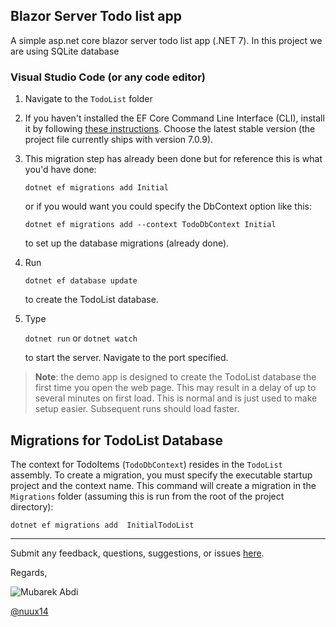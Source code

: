 ## Blazor Server Todo list app
A simple asp.net core blazor server todo list app (.NET 7). In this project we are using SQLite database

### Visual Studio Code (or any code editor)

1. Navigate to the `TodoList` folder 
1. If you haven't installed the EF Core Command Line Interface (CLI), install it by following [these instructions](https://docs.microsoft.com/ef/core/miscellaneous/cli/dotnet). Choose the latest stable version (the project file currently ships with version 7.0.9).
1. This migration step has already been done but for reference this is what you'd have done: 

    `dotnet ef migrations add Initial` 

    or if you would want you could specify the DbContext option like this:


    `dotnet ef migrations add --context TodoDbContext Initial` 
   
    to set up the  database migrations (already done).
1. Run 

    `dotnet ef database update` 
    
    to create the TodoList database.
1. Type 

   `dotnet run` or `dotnet watch`
    
   to start the server. Navigate to the port specified.
  
> **Note**: the demo app is designed to create the TodoList database the first time you open the web page. This may result in a delay of up to several minutes on first load. This is normal and is just used to make setup easier. Subsequent runs should load faster.

## Migrations for TodoList Database

The context for TodoItems (`TodoDbContext`) resides in the `TodoList` assembly.  To create a migration, you must specify the executable startup project and the context name. This command will create a migration in the `Migrations` folder (assuming this is run from the root of the project directory):

```text
dotnet ef migrations add  InitialTodoList
```

---

Submit any feedback, questions, suggestions, or issues [here](https://github.com/nuux14/TodoList/issues/new).

Regards,

![Mubarek Abdi](https://github.com/nuux14)

[@nuux14](https://twitter.com/May28_2023)
